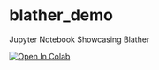 # blather_demo
Jupyter Notebook Showcasing Blather

[![Open In Colab](https://colab.research.google.com/assets/colab-badge.svg)](https://colab.research.google.com/github.com/bigthonk/blather_demo)

